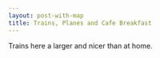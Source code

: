```yaml
---
layout: post-with-map
title: Trains, Planes and Cafe Breakfast
---
```


<p class="intro"><span class="dropcap">T</span>rains here a larger and nicer than at home.</p>
